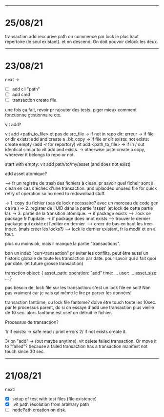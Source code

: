 
---

# 25/08/21

transaction add reccurive path
on commence par lock le plus haut repertoire (le seul existant).
et on descend. On doit pouvoir delock les deux.


---

# 23/08/21

next -> 
- [ ] add cli "path"
- [ ] add cmd
- [ ] transaction create file.

une fois ça fait, revoir pr rajouter des tests, piger mieux comment fonctionne gestionnaire ctx.

vit add?

vit add <path_to_file>  et pas de src_file
    -> if not in repo dir: erreur
    -> if file or dir exists: add and create a _bk_copy
    -> if file or dir exists: not exists: create empty (add -r for reportory)
vit add <path_to_file> <src>
    -> if in / out identical simiar to vit add and exists.
    -> otherwise juste create a copy, wherever it belongs to repo or not.

start with empty: 
vit add path/to/my/asset
(and does not exist)

add asset atomique?

--> fr un registre de trash des fichiers à clean. pr savoir quel ficheir sont à clean en cas 
    d'échec d'une transaction. and uplaoded unused file for quick retry of operation
    so no need to redownload stuff.

-> 1. copy du fichier (pas de lock necessaire? avec un morceau de code gen ca ira.)
-> 2. register de l'UID dans la partie 'asset' (et lock de cette partie là).
-> 3. partie de la transition atomique.
-> if package exists 
--> .lock ce package fr l'update.
-> if package does nnot exists 
--> trouver le dernier package qui existe et l'editer en dernier.
--> creer de bas en haut les tree-index. (mais créer les locks?)
--> lock le dernier existant, fr la modif et on a tout.

plus ou moins ok, mais il manque la partie "transactions".

bon un index "curr-transaction" pr éviter les conflits.
peut être aussi un historic globale de toute les transaction par date.
pour savoir qui a fait quoi par date. (et future grosse transaction)

transction object: 
{
    asset_path:
    operation: "add"
    time: ...
    user: ...
    asset_size: ...
}

pas besoin de, lock file sur les transaction: c'est un lock file en soit!
Non pas vraiment car je vais qd même le lire pr parser les données!

transaction fantôme, ou lock file fantome? doive être touch toute les 10sec.
par le processus parent, dc si on essaye d'add une transaction plus vieille de 10 sec. 
alors fantôme est osef on détruit le fichier.

Processus de transaction?

1/ if exists: -> safe read / print errors
2/ if not exists create it.

3/ on "add" -> (but maybe anytime), vit delete failed transaction. Or move it to "failed"?
  because a failed transaction has a transaction manifest not touch since 30 sec.


---

# 21/08/21

next: 

- [x] setup of test with test files (file existence)
- [x] .vit path resolution from arbitrary path
- [ ] nodePath creation on disk.
